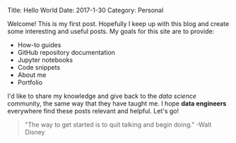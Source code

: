 Title: Hello World
Date: 2017-1-30
Category: Personal

Welcome!  This is my first post.  Hopefully I keep up with this blog and create some interesting and useful posts.  My goals for this site are to provide:

  * How-to guides
  * GitHub repository documentation
  * Jupyter notebooks
  * Code snippets
  * About me
  * Portfolio

I'd like to share my knowledge and give back to the *data science* community, the same way that they have taught me.  I hope **data engineers** everywhere find these posts relevant and helpful.  Let's go!

> "The way to get started is to quit talking and begin doing."
> -Walt Disney
